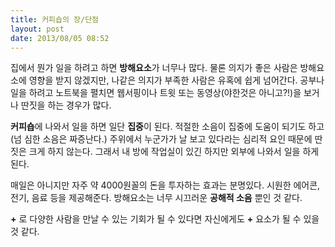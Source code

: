 ```yaml
---
title: 커피숍의 장/단점
layout: post
date: 2013/08/05 08:52
---
```


집에서 뭔가 일을 하려고 하면 **방해요소**가 너무나 많다. 물론 의지가 좋은 사람은 방해요소에 영향을 받지 않겠지만, 나같은 의지가 부족한 사람은 유혹에 쉽게 넘어간다. 공부나 일을 하려고 노트북을 펼치면 웹서핑이나 트윗 또는 동영상(야한것은 아니고?!)을 보거나 딴짓을 하는 경우가 많다.

**커피숍**에 나와서 일을 하면 일단 **집중**이 된다. 적절한 소음이 집중에 도움이 되기도 하고(넘 심한 소음은 짜증난다.) 주위에서 누군가가 날 보고 있다라는 심리적 요인 때문에 딴짓은 크게 하지 않는다. 그래서 내 방에 작업실이 있긴 하지만 외부에 나와서 일을 하게 된다. 

매일은 아니지만 자주 약 4000원꼴의 돈을 투자하는 효과는 분명있다. 시원한 에어콘, 전기, 음료 등을 제공해준다. 방해요소는 너무 시끄러운 **공해적 소음** 뿐인 것 같다.

**+** 로 다양한 사람을 만날 수 있는 기회가 될 수 있다면 자신에게도 **+** 요소가 될 수 있을 것 같다.
